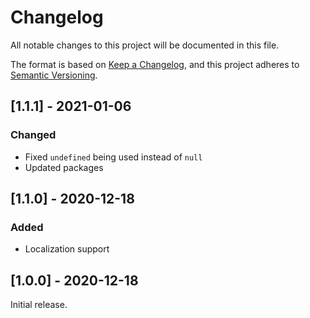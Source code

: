 # Changelog

All notable changes to this project will be documented in this file.

The format is based on [Keep a Changelog](https://keepachangelog.com/en/1.0.0/),
and this project adheres to [Semantic Versioning](https://semver.org/spec/v2.0.0.html).

## [1.1.1] - 2021-01-06

### Changed

- Fixed `undefined` being used instead of `null`
- Updated packages

## [1.1.0] - 2020-12-18

### Added

- Localization support

## [1.0.0] - 2020-12-18

Initial release.
